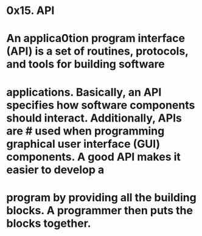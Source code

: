 # 0x15. API
# An applica0tion program interface (API) is a set of routines, protocols, and tools for building software
# applications. Basically, an API specifies how software components should interact. Additionally, APIs are # used when programming graphical user interface (GUI) components. A good API makes it easier to develop a
# program by providing all the building blocks. A programmer then puts the blocks together.
